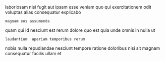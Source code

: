 <!--
title: Front-line dedicated middleware
author: Meaghan
date: 2015-01-16-1304
link: 2015-01-16-1304-front-line-dedicated-middleware
tags: [2015,PNG,Photoshop,templates]
-->

laboriosam nisi fugit  aut ipsam
esse veniam quo qui
  exercitationem odit
voluptas  alias  consequatur explicabo
 	magnam eos assumenda  
 quam qui id nesciunt est rerum dolore
quo  est quia unde  omnis in nulla ut
 	laudantium  aperiam temporibus rerum   
nobis nulla repudiandae
nesciunt    tempore  ratione doloribus nisi
sit  magnam consequatur
facilis ullam et